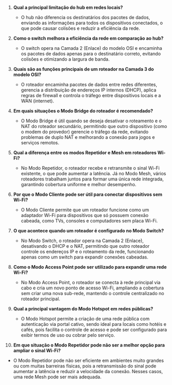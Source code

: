 1. **Qual a principal limitação do hub em redes locais?**  
   - O hub não diferencia os destinatários dos pacotes de dados, enviando as informações para todos os dispositivos conectados, o que pode causar colisões e reduzir a eficiência da rede.  

2. **Como o switch melhora a eficiência da rede em comparação ao hub?**  
   - O switch opera na Camada 2 (Enlace) do modelo OSI e encaminha os pacotes de dados apenas para o destinatário correto, evitando colisões e otimizando a largura de banda.  

3. **Quais são as funções principais de um roteador na Camada 3 do modelo OSI?**  
   - O roteador encaminha pacotes de dados entre redes diferentes, gerencia a distribuição de endereços IP internos (DHCP), aplica regras de firewall e controla o tráfego entre dispositivos locais e a WAN (internet).  

4. **Em quais situações o Modo Bridge do roteador é recomendado?**  
   - O Modo Bridge é útil quando se deseja desativar o roteamento e o NAT do roteador secundário, permitindo que outro dispositivo (como o modem do provedor) gerencie o tráfego da rede, evitando problemas de duplo NAT e melhorando a conexão para jogos e serviços remotos.  

5. **Qual a diferença entre os modos Repetidor e Mesh em roteadores Wi-Fi?**  
   - No Modo Repetidor, o roteador recebe e retransmite o sinal Wi-Fi existente, o que pode aumentar a latência. Já no Modo Mesh, vários roteadores trabalham juntos para formar uma única rede integrada, garantindo cobertura uniforme e melhor desempenho.  

6. **Por que o Modo Cliente pode ser útil para conectar dispositivos sem Wi-Fi?**  
   - O Modo Cliente permite que um roteador funcione como um adaptador Wi-Fi para dispositivos que só possuem conexão cabeada, como TVs, consoles e computadores sem placa Wi-Fi.  

7. **O que acontece quando um roteador é configurado no Modo Switch?**  
   - No Modo Switch, o roteador opera na Camada 2 (Enlace), desativando o DHCP e o NAT, permitindo que outro roteador controle os endereços IP e o roteamento da rede, funcionando apenas como um switch para expandir conexões cabeadas.  

8. **Como o Modo Access Point pode ser utilizado para expandir uma rede Wi-Fi?**  
   - No Modo Access Point, o roteador se conecta à rede principal via cabo e cria um novo ponto de acesso Wi-Fi, ampliando a cobertura sem criar uma nova sub-rede, mantendo o controle centralizado no roteador principal.  

9. **Qual a principal vantagem do Modo Hotspot em redes públicas?**  
   - O Modo Hotspot permite a criação de uma rede pública com autenticação via portal cativo, sendo ideal para locais como hotéis e cafés, pois facilita o controle de acesso e pode ser configurado para exibir termos de uso ou cobrar pelo serviço.  

10. **Em que situação o Modo Repetidor pode não ser a melhor opção para ampliar o sinal Wi-Fi?**  
   - O Modo Repetidor pode não ser eficiente em ambientes muito grandes ou com muitas barreiras físicas, pois a retransmissão do sinal pode aumentar a latência e reduzir a velocidade da conexão. Nesses casos, uma rede Mesh pode ser mais adequada.  


